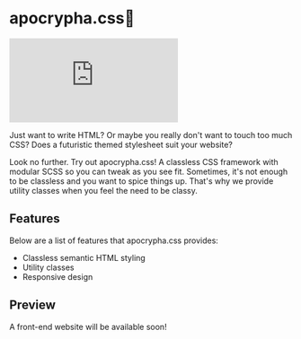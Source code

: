 # apocrypha.css🍷

![GitHub](https://img.shields.io/gitlab/license/BraveeSnow%2Fapocrypha.css?color=ff69b4&style=flat-square&logo=gnu)

Just want to write HTML? Or maybe you really don't want to touch too much CSS?
Does a futuristic themed stylesheet suit your website?

Look no further. Try out apocrypha.css! A classless CSS framework with modular
SCSS so you can tweak as you see fit. Sometimes, it's not enough to be
classless and you want to spice things up. That's why we provide utility classes
when you feel the need to be classy.

## Features

Below are a list of features that apocrypha.css provides:

- Classless semantic HTML styling
- Utility classes
- Responsive design

## Preview

A front-end website will be available soon!
